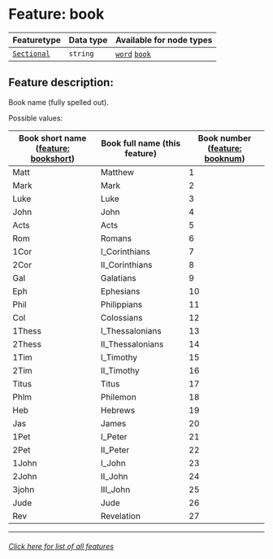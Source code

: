 # Feature: book

Featuretype | Data type | Available for node types
---  | --- | --- 
[`Sectional`](home.md#Sectional-features) | `string`  | [`word`](wordnodefeatures.md#readme) [`book`](booknodefeatures.md#readme)

## Feature description: 

Book name (fully spelled out).

Possible values:

Book short name ([feature: bookshort](bookshort.md#readme)) | Book full name  (this feature) | Book number ([feature: booknum](booknum.md#readme))
--- | --- | --- 
Matt | Matthew | 1
Mark | Mark | 2
Luke | Luke | 3
John | John | 4
Acts | Acts | 5
Rom | Romans | 6
1Cor | I_Corinthians | 7
2Cor | II_Corinthians | 8
Gal | Galatians | 9
Eph | Ephesians | 10
Phil | Philippians | 11
Col | Colossians  | 12
1Thess | I_Thessalonians | 13
2Thess | II_Thessalonians | 14
1Tim | I_Timothy | 15
2Tim | II_Timothy | 16
Titus | Titus | 17
Phlm | Philemon | 18
Heb | Hebrews | 19
Jas | James | 20
1Pet | I_Peter | 21
2Pet | II_Peter | 22
1John | I_John | 23
2John | II_John | 24
3john | III_John | 25
Jude | Jude | 26
Rev | Revelation | 27


---
###### [Click here for list of all features](home.md#readme)
